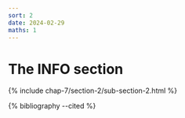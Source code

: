 ```yaml
---
sort: 2
date: 2024-02-29
maths: 1
---
```


# The INFO section

{% include chap-7/section-2/sub-section-2.html %}

{% bibliography --cited %}

